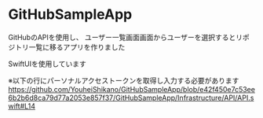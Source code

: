 # GitHubSampleApp

GitHubのAPIを使用し、
ユーザー一覧画面画面からユーザーを選択するとリポジトリ一覧に移るアプリを作りました

SwiftUIを使用しています

※以下の行にパーソナルアクセストークンを取得し入力する必要があります
https://github.com/YouheiShikano/GitHubSampleApp/blob/e42f450e7c53ee6b2b6d8ca79d77a2053e857f37/GitHubSampleApp/Infrastructure/API/API.swift#L14
